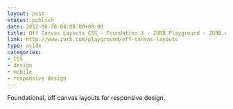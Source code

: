 ```yaml
---
layout: post
status: publish
date: 2012-06-28 04:08:00+00:00
title: Off Canvas Layouts CSS - Foundation 3 - ZURB Playground - ZURB.com
link: http://www.zurb.com/playground/off-canvas-layouts
type: aside
categories:
- CSS
- design
- mobile
- responsive design
---
```

Foundational, off canvas layouts for responsive design.
